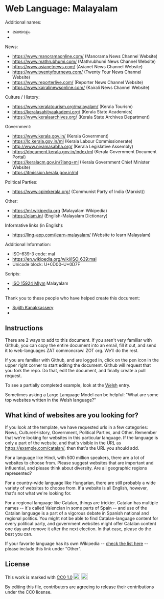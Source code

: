 # Web Language: Malayalam

Additional names:
- മലയാളം
- 

News:
- https://www.manoramaonline.com/ (Manorama News Channel Website)
- https://www.mathrubhumi.com/ (Mathrubhumi News Channel Website)
- https://www.asianetnews.com/ (Asianet News Channel Website)
- https://www.twentyfournews.com/ (Twenty Four News Channel Website)
- https://www.reporterlive.com/ (Reporter News Channel Website)
- https://www.kairalinewsonline.com/ (Kairali News Channel Website)

Culture / History:
- https://www.keralatourism.org/malayalam/ (Kerala Tourism)
- https://keralasahityaakademi.org/ (Kerala State Academics)
- https://www.keralaarchives.org/ (Kerala State Archives Department)

Government:
- https://www.kerala.gov.in/ (Kerala Government)
- https://lc.kerala.gov.in/ml (Kerala Labour Commissionerate)
- http://www.niyamasabha.org/ (Kerala Legislative Assembly)
- https://document.kerala.gov.in/index/ml (Kerala Government Document Portal)
- https://keralacm.gov.in/?lang=ml (Kerala Government Chief Minister Website)
- https://itmission.kerala.gov.in/ml 

Political Parties:
- https://www.cpimkerala.org/ (Communist Party of India (Marxist))

Other:
- https://ml.wikipedia.org (Malayalam Wikipedia)
- https://olam.in/ (English-Malayalam Dictionary)

Informative links (in English):
- https://ling-app.com/learn-malayalam/ (Website to learn Malayalam)
  
Additional Information:
- ISO-639-3 code: mal
- https://en.wikipedia.org/wiki/ISO_639:mal
- Unicode block: U+0D00–U+0D7F

Scripts:
- <a href="https://en.wikipedia.org/wiki/ISO_15924">ISO 15924 Mlym</a> Malayalam
- 

Thank you to these people who have helped create this document:
- [Sujith Kanakkassery](https://github.com/sujik18)
- 

## Instructions

There are 2 ways to add to this document. If you aren't very familiar
with Github, you can copy the entire document into an email, fill it
out, and send it to web-languages ZAT commoncrawl ZOT org. We'll do the rest.

If you are familiar with Github, and are logged in, click on the pen
icon in the upper right corner to start editing the document.
Github will request that you fork the repo. Do that, edit the
document, and finally create a pull request.

To see a partially completed example, look at the
[Welsh](../living/welsh.md) entry.

Sometimes asking a Large Language Model can be helpful: "What are some
top websites written in the Welsh language?"

## What kind of websites are you looking for?

If you look at the template, we have requested urls in a few
categories: News, Culture/History, Government, Political Parties, and
Other. Remember that we're looking for websites in this particular
language. If the language is only a part of the website, and that's
visible in the URL as https://example.com/catalan/, then that's the
URL you should add.

For a language like Hindi, with 500 million speakers, there are a lot
of websites to choose from. Please suggest websites that are important
and influential, and please think about diversity. Are all geographic
regions represented?

For a country-wide language like Hungarian, there are still probably a
wide variety of websites to choose from. If a website is all English,
however, that's not what we're looking for.

For a regional language like Catalan, things are trickier. Catalan has
multiple names -- it's called Valencian in some parts of Spain -- and
use of the Catalan language is a part of a vigorous debate in Spanish
national and regional politics. You might not be able to find
Catalan-language content for every political party, and government
websites might offer Catalan content one day and remove it after
the next election. In that case, please do the best you can.

If your favorite language has its own Wikipedia -- [check the list here](https://en.wikipedia.org/wiki/List_of_Wikipedias) --
please include this link under "Other".

## License

<p xmlns:cc="http://creativecommons.org/ns#" >This work is marked with <a href="https://creativecommons.org/publicdomain/zero/1.0/?ref=chooser-v1" target="_blank" rel="license noopener noreferrer" style="display:inline-block;">CC0 1.0<img style="height:22px!important;margin-left:3px;vertical-align:text-bottom;" src="https://mirrors.creativecommons.org/presskit/icons/cc.svg?ref=chooser-v1" alt=""><img style="height:22px!important;margin-left:3px;vertical-align:text-bottom;" src="https://mirrors.creativecommons.org/presskit/icons/zero.svg?ref=chooser-v1" alt=""></a></p>

By editing this file, contributers are agreeing to release their contributions under the CC0 license.
